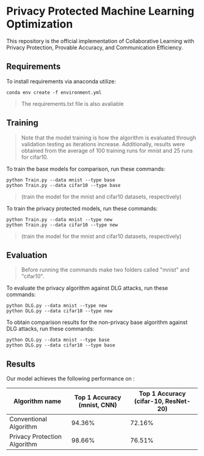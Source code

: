 # Privacy Protected Machine Learning Optimization

This repository is the official implementation of Collaborative Learning with Privacy Protection, Provable Accuracy, and  Communication Efficiency.

## Requirements

To install requirements via anaconda utilize:

```setup
conda env create -f environment.yml
```
> The requirements.txt file is also avaliable
## Training
> Note that the model training is how the algorithm is evaluated through validation testing as iterations increase. Additionally, results were obtained from the average of 100 training runs for mnist and 25 runs for cifar10.

To train the base models for comparison, run these commands:

```train
python Train.py --data mnist --type base
python Train.py --data cifar10 --type base
```
> (train the model for the mnist and cifar10 datasets, respectively)



To train the privacy protected models, run these commands:
```train
python Train.py --data mnist --type new
python Train.py --data cifar10 --type new
```
>(train the model for the mnist and cifar10 datasets, respectively)

## Evaluation
> Before running the commands make two folders called "mnist" and "cifar10".

To evaluate the privacy algorithm against DLG attacks, run these commands:

```eval
python DLG.py --data mnist --type new
python DLG.py --data cifar10 --type new
```

To obtain comparison results for the non-privacy base algorithm against DLG attacks, run these commands:
```eval
python DLG.py --data mnist --type base
python DLG.py --data cifar10 --type base
```

## Results

Our model achieves the following performance on :


| Algorithm name         | Top 1 Accuracy (mnist, CNN) | Top 1 Accuracy (cifar-10, ResNet-20)|
| ------------------ |---------------- | -------------- |
|Conventional Algorithm|     94.36%         |      72.16%       |
|Privacy Protection Algorithm|     98.66%         |      76.51%       |

